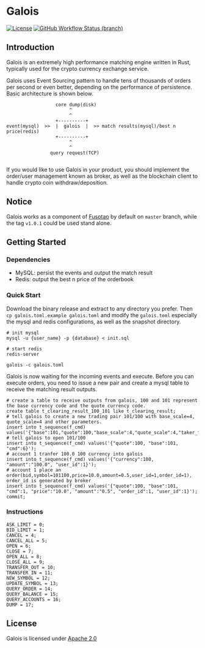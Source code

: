 # Galois
[![License](https://img.shields.io/badge/License-Apache%202.0-orange.svg)](#LICENSE)
[![GitHub Workflow Status (branch)](https://img.shields.io/github/workflow/status/uinb/galois/Rust%20CI/master)](https://github.com/uinb/galois/actions?query=branch%3Amaster)

## Introduction

Galois is an extremely high performance matching engine written in Rust, typically used for the crypto currency exchange service.

Galois uses Event Sourcing pattern to handle tens of thousands of orders per second or even better, depending on the performance of persistence. Basic architecture is shown below.

```
                  core dump(disk)
                       ^
                       ^
                  +----------+
event(mysql)  >>  |  galois  |  >> match results(mysql)/best n price(redis)
                  +----------+
                       ^
                       ^
                query request(TCP) 
                       
```

If you would like to use Galois in your product, you should implement the order/user management known as broker, as well as the blockchain client to handle crypto coin withdraw/deposition.

## Notice
Galois works as a component of [Fusotao](https://github.com/uinb/fusotao) by default on `master` branch, while the tag `v1.0.1` could be used stand alone.

## Getting Started

### Dependencies

- MySQL: persist the events and output the match result
- Redis: output the best n price of the orderbook

### Quick Start

Download the binary release and extract to any directory you prefer. Then `cp galois.toml.example galois.toml` and modify the `galois.toml` especially the mysql and redis configurations, as well as the snapshot directory.

```
# init mysql
mysql -u {user_name} -p {database} < init.sql

# start redis
redis-server

galois -c galois.toml
```

Galois is now waiting for the incoming events and execute. Before you can execute orders, you need to issue a new pair and create a mysql table to receive the matching result outputs.

```
# create a table to receive outputs from galois, 100 and 101 represent the base currency code and the quote currency code.
create table t_clearing_result_100_101 like t_clearing_result;
# tell galois to create a new trading pair 101/100 with base_scale=4, quote_scale=4 and other parameters.
insert into t_sequence(f_cmd) values('{"base":101,"quote":100,"base_scale":4,"quote_scale":4,"taker_fee":"0.002","maker_fee":"0.002","min_amount":"0.1","min_vol":"10","enable_market_order":false,"cmd":12}');
# tell galois to open 101/100
insert into t_sequence(f_cmd) values('{"quote":100, "base":101, "cmd":6}');
# account 1 tranfer 100.0 100 currency into galois
insert into t_sequence(f_cmd) values('{"currency":100, "amount":"100.0", "user_id":1}');
# account 1 place an order(bid,symbol=101100,price=10.0,amount=0.5,user_id=1,order_id=1), order_id is generated by broker
insert into t_sequence(f_cmd) values('{"quote":100, "base":101, "cmd":1, "price":"10.0", "amount":"0.5", "order_id":1, "user_id":1}');
commit;
```

### Instructions

```
ASK_LIMIT = 0;
BID_LIMIT = 1;
CANCEL = 4;
CANCEL_ALL = 5;
OPEN = 6;
CLOSE = 7;
OPEN_ALL = 8;
CLOSE_ALL = 9;
TRANSFER_OUT = 10;
TRANSFER_IN = 11;
NEW_SYMBOL = 12;
UPDATE_SYMBOL = 13;
QUERY_ORDER = 14;
QUERY_BALANCE = 15;
QUERY_ACCOUNTS = 16;
DUMP = 17;
```

## License
Galois is licensed under [Apache 2.0](LICENSE)
